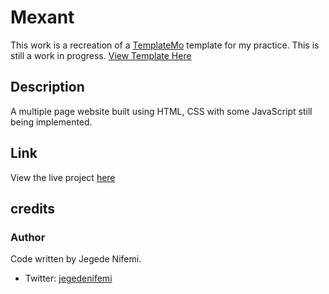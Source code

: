 # Mexant
This work is a recreation of a [TemplateMo](https://templatemo.com/) template for my practice. This is still a work in progress. [View Template Here](https://templatemo.com/templates/templatemo_574_mexant/) 
## Description 
A multiple page website built using HTML, CSS with some JavaScript still being implemented.
## Link
View the live project [here](https://jegedenifemi.github.io/Mexant/#)
## credits
### Author
Code written by Jegede Nifemi.
* Twitter: [jegedenifemi](https://mobile.twitter.com/jegedenifemi)
